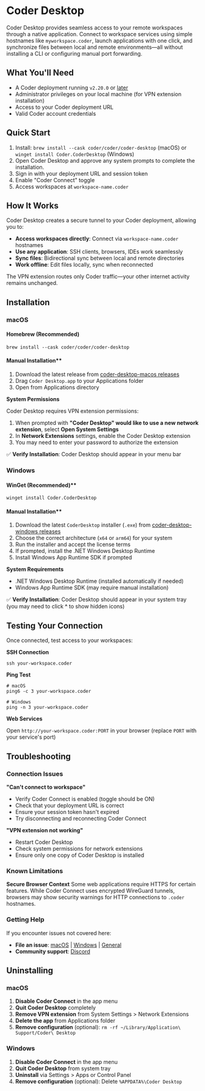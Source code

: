 # Coder Desktop

Coder Desktop provides seamless access to your remote workspaces through a native application. Connect to workspace services using simple hostnames like `myworkspace.coder`, launch applications with one click, and synchronize files between local and remote environments—all without installing a CLI or configuring manual port forwarding.

## What You'll Need

- A Coder deployment running `v2.20.0` or [later](https://github.com/coder/coder/releases/latest)
- Administrator privileges on your local machine (for VPN extension installation)
- Access to your Coder deployment URL
- Valid Coder account credentials

## Quick Start


1. Install: `brew install --cask coder/coder/coder-desktop` (macOS) or `winget install Coder.CoderDesktop` (Windows)
1. Open Coder Desktop and approve any system prompts to complete the installation.
1. Sign in with your deployment URL and session token
1. Enable "Coder Connect" toggle
1. Access workspaces at `workspace-name.coder`

## How It Works

Coder Desktop creates a secure tunnel to your Coder deployment, allowing you to:

- **Access workspaces directly**: Connect via `workspace-name.coder` hostnames
- **Use any application**: SSH clients, browsers, IDEs work seamlessly
- **Sync files**: Bidirectional sync between local and remote directories
- **Work offline**: Edit files locally, sync when reconnected

The VPN extension routes only Coder traffic—your other internet activity remains unchanged.

## Installation

<div class="tabs">

### macOS

<div class="tabs">

#### Homebrew (Recommended)

```shell
brew install --cask coder/coder/coder-desktop
```

#### Manual Installation**

1. Download the latest release from [coder-desktop-macos releases](https://github.com/coder/coder-desktop-macos/releases)
1. Drag `Coder Desktop.app` to your Applications folder
1. Open from Applications directory

</div>

**System Permissions**

Coder Desktop requires VPN extension permissions:

1. When prompted with **"Coder Desktop" would like to use a new network extension**, select **Open System Settings**
1. In **Network Extensions** settings, enable the Coder Desktop extension
1. You may need to enter your password to authorize the extension

✅ **Verify Installation**: Coder Desktop should appear in your menu bar

### Windows

<div class="tabs">

#### WinGet (Recommended)**

```shell
winget install Coder.CoderDesktop
```

#### Manual Installation**

1. Download the latest `CoderDesktop` installer (`.exe`) from [coder-desktop-windows releases](https://github.com/coder/coder-desktop-windows/releases)
1. Choose the correct architecture (`x64` or `arm64`) for your system
1. Run the installer and accept the license terms
1. If prompted, install the .NET Windows Desktop Runtime
1. Install Windows App Runtime SDK if prompted

</div>

**System Requirements**

- .NET Windows Desktop Runtime (installed automatically if needed)
- Windows App Runtime SDK (may require manual installation)

✅ **Verify Installation**: Coder Desktop should appear in your system tray (you may need to click **^** to show hidden icons)

</div>

## Testing Your Connection

Once connected, test access to your workspaces:

**SSH Connection**
```shell
ssh your-workspace.coder
```

**Ping Test**
```shell
# macOS
ping6 -c 3 your-workspace.coder

# Windows
ping -n 3 your-workspace.coder
```

**Web Services**

Open `http://your-workspace.coder:PORT` in your browser (replace `PORT` with your service's port)

## Troubleshooting

### Connection Issues

**"Can't connect to workspace"**
- Verify Coder Connect is enabled (toggle should be ON)
- Check that your deployment URL is correct
- Ensure your session token hasn't expired
- Try disconnecting and reconnecting Coder Connect

**"VPN extension not working"**
- Restart Coder Desktop
- Check system permissions for network extensions
- Ensure only one copy of Coder Desktop is installed

### Known Limitations

**Secure Browser Context**
Some web applications require HTTPS for certain features. While Coder Connect uses encrypted WireGuard tunnels, browsers may show security warnings for HTTP connections to `.coder` hostnames.

### Getting Help

If you encounter issues not covered here:

- **File an issue**: [macOS](https://github.com/coder/coder-desktop-macos/issues) | [Windows](https://github.com/coder/coder-desktop-windows/issues) | [General](https://github.com/coder/coder/issues)
- **Community support**: [Discord](https://coder.com/chat)

## Uninstalling

<div class="tabs">

### macOS

1. **Disable Coder Connect** in the app menu
2. **Quit Coder Desktop** completely
3. **Remove VPN extension** from System Settings > Network Extensions
4. **Delete the app** from Applications folder
5. **Remove configuration** (optional): `rm -rf ~/Library/Application\ Support/Coder\ Desktop`

### Windows

1. **Disable Coder Connect** in the app menu
2. **Quit Coder Desktop** from system tray
3. **Uninstall** via Settings > Apps or Control Panel
4. **Remove configuration** (optional): Delete `%APPDATA%\Coder Desktop`

</div>

